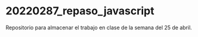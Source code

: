 # 20220287_repaso_javascript
Repositorio para almacenar el trabajo en clase de la semana del 25 de abril.
